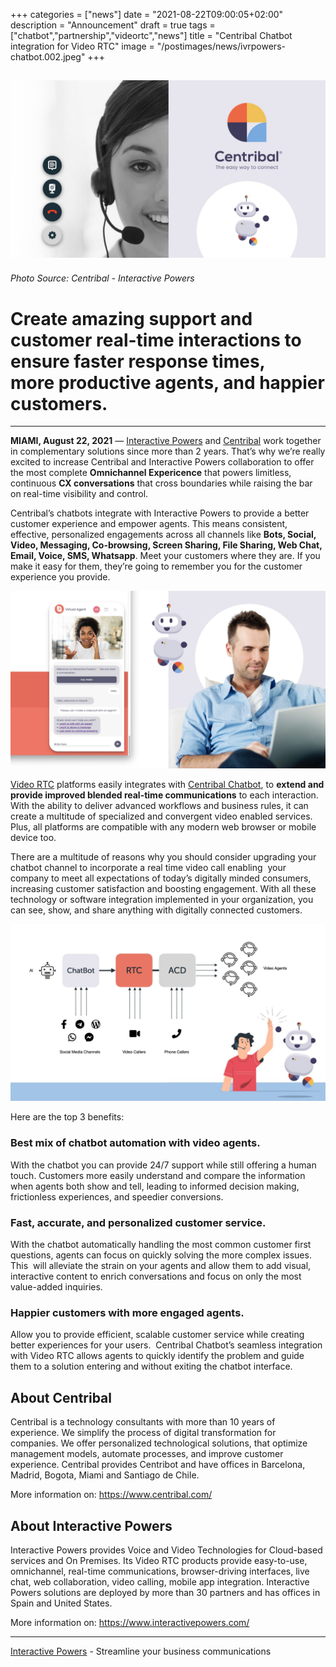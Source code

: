 +++
categories = ["news"]
date = "2021-08-22T09:00:05+02:00"
description = "Announcement"
draft = true
tags = ["chatbot","partnership","videortc","news"]
title = "Centribal Chatbot integration for Video RTC"
image = "/postimages/news/ivrpowers-chatbot.002.jpeg"
+++

![Altitude-IntPowers](/postimages/news/ivrpowers-chatbot.002.jpeg)
------------
###### Photo Source: Centribal - Interactive Powers

# Create amazing support and customer real-time interactions to ensure faster response times, more productive agents, and happier customers.
---

**MIAMI, August 22, 2021** — [Interactive Powers](https://www.ivrpowers.com) and [Centribal](https://www.centribal.com) work together in complementary solutions since more than 2 years. That’s why we’re really excited to increase Centribal and Interactive Powers collaboration to offer the most complete **Omnichannel Expericence** that powers limitless, continuous **CX conversations** that cross boundaries while raising the bar on real-time visibility and control.

Centribal’s chatbots integrate with Interactive Powers to provide a better customer experience and empower agents. This means consistent, effective, personalized engagements across all channels like **Bots, Social, Video, Messaging, Co-browsing, Screen Sharing, File Sharing, Web Chat, Email, Voice, SMS, Whatsapp**. Meet your customers where they are. If you make it easy for them, they’re going to remember you for the customer experience you provide.

![Centribal-IntPowers](/postimages/news/ivrpowers-chatbot.005.jpeg)

[Video RTC](https://www.ivrpowers.com/videortc) platforms easily integrates with [Centribal Chatbot](https://www.centribal.com), to **extend and provide improved blended real-time communications** to each interaction. With the ability to deliver advanced workflows and business rules, it can create a multitude of specialized and convergent video enabled services. Plus, all platforms are compatible with any modern web browser or mobile device too. 

There are a multitude of reasons why you should consider upgrading your chatbot channel to incorporate a real time video call enabling  your company to meet all expectations of today’s digitally minded consumers, increasing customer satisfaction and boosting engagement. With all these technology or software integration implemented in your organization, you can see, show, and share anything with digitally connected customers.

![Centribal-IntPowers](/postimages/news/ivrpowers-chatbot.007.jpeg)

Here are the top 3 benefits:

### Best mix of chatbot automation with video agents.
With the chatbot you can provide 24/7 support while still offering a human touch. Customers more easily understand and compare the information when agents both show and tell, leading to informed decision making, frictionless experiences, and speedier conversions.


### Fast, accurate, and personalized customer service.
With the chatbot automatically handling the most common customer first questions, agents can focus on quickly solving the more complex issues. This  will alleviate the strain on your agents and allow them to add visual, interactive content to enrich conversations and focus on only the most value-added inquiries. 


### Happier customers with more engaged agents.
Allow you to provide efficient, scalable customer service while creating better experiences for your users.  Centribal Chatbot’s seamless integration with Video RTC allows agents to quickly identify the problem and guide them to a solution entering and without exiting the chatbot interface.

## About Centribal
Centribal is a technology consultants with more than 10 years of experience. We simplify the process of digital transformation for companies. We offer personalized technological solutions, that optimize management models, automate processes, and improve customer experience. Centribal provides Centribot and have offices in Barcelona, Madrid, Bogota, Miami and Santiago de Chile.

More information on: https://www.centribal.com/ 

## About Interactive Powers
Interactive Powers provides Voice and Video Technologies for Cloud-based services and On Premises. Its Video RTC products provide easy-to-use, omnichannel, real-time communications, browser-driving interfaces, live chat, web collaboration, video calling, mobile app integration. Interactive Powers solutions are deployed by more than 30 partners and has offices in Spain and United States.

More information on: https://www.interactivepowers.com/ 

---
[Interactive Powers](http://www.ivrpowers.com/ ) - Streamline your business communications


